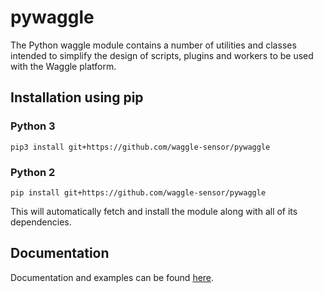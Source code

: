 # pywaggle

The Python waggle module contains a number of utilities and classes intended to
simplify the design of scripts, plugins and workers to be used with the Waggle
platform.

## Installation using pip

### Python 3
```
pip3 install git+https://github.com/waggle-sensor/pywaggle
```

### Python 2
```
pip install git+https://github.com/waggle-sensor/pywaggle
```

This will automatically fetch and install the module along with all of its
dependencies.

## Documentation

Documentation and examples can be found [here](https://github.com/waggle-sensor/pywaggle/blob/master/waggle).
